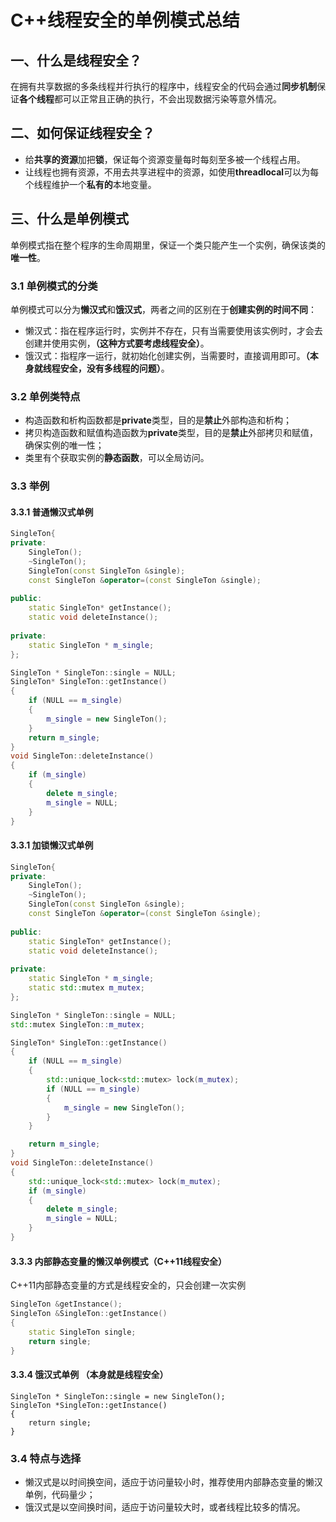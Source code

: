 # C++线程安全的单例模式总结

## 一、什么是线程安全？

在拥有共享数据的多条线程并行执行的程序中，线程安全的代码会通过**同步机制**保证**各个线程**都可以正常且正确的执行，不会出现数据污染等意外情况。

## 二、如何保证线程安全？

- 给**共享的资源**加把**锁**，保证每个资源变量每时每刻至多被一个线程占用。
- 让线程也拥有资源，不用去共享进程中的资源，如使用**threadlocal**可以为每个线程维护一个**私有的**本地变量。

## 三、什么是单例模式

单例模式指在整个程序的生命周期里，保证一个类只能产生一个实例，确保该类的**唯一性**。

### 3.1 单例模式的分类

单例模式可以分为**懒汉式**和**饿汉式**，两者之间的区别在于**创建实例的时间不同**：

- 懒汉式：指在程序运行时，实例并不存在，只有当需要使用该实例时，才会去创建并使用实例，**（这种方式要考虑线程安全）**。
- 饿汉式：指程序一运行，就初始化创建实例，当需要时，直接调用即可。**（本身就线程安全，没有多线程的问题）**。

### 3.2 单例类特点

- 构造函数和析构函数都是**private**类型，目的是**禁止**外部构造和析构；
- 拷贝构造函数和赋值构造函数为**private**类型，目的是**禁止**外部拷贝和赋值，确保实例的唯一性；
- 类里有个获取实例的**静态函数**，可以全局访问。

### 3.3 举例

#### 3.3.1 普通懒汉式单例

```C++
SingleTon{
private:
	SingleTon();
	~SingleTon();
	SingleTon(const SingleTon &single);
	const SingleTon &operator=(const SingleTon &single);
	
public:
	static SingleTon* getInstance();
	static void deleteInstance();
	
private:
	static SingleTon * m_single;
};

SingleTon * SingleTon::single = NULL;
SingleTon* SingleTon::getInstance()
{
    if (NULL == m_single)
    {
        m_single = new SingleTon();
    }
    return m_single;
}
void SingleTon::deleteInstance()
{
    if (m_single)
    {
        delete m_single;
        m_single = NULL;
    }
}
```

#### 3.3.1 加锁懒汉式单例

```C++
SingleTon{
private:
	SingleTon();
	~SingleTon();
	SingleTon(const SingleTon &single);
	const SingleTon &operator=(const SingleTon &single);
	
public:
	static SingleTon* getInstance();
	static void deleteInstance();
	
private:
	static SingleTon * m_single;
    static std::mutex m_mutex;
};

SingleTon * SingleTon::single = NULL;
std::mutex SingleTon::m_mutex;

SingleTon* SingleTon::getInstance()
{
    if (NULL == m_single)
    {
        std::unique_lock<std::mutex> lock(m_mutex);
        if (NULL == m_single)
        {
            m_single = new SingleTon();
        }        
    }

    return m_single;
}
void SingleTon::deleteInstance()
{
    std::unique_lock<std::mutex> lock(m_mutex);
    if (m_single)
    {
        delete m_single;
        m_single = NULL;
    }
}
```

#### 3.3.3 内部静态变量的懒汉单例模式（C++11线程安全）

C++11内部静态变量的方式是线程安全的，只会创建一次实例

```C++
SingleTon &getInstance();
SingleTon &SingleTon::getInstance()
{
    static SingleTon single;
    return single;
}
```

#### 3.3.4 饿汉式单例 （本身就是线程安全）

```
SingleTon * SingleTon::single = new SingleTon();
SingleTon *SingleTon::getInstance()
{
    return single;
}

```

### 3.4 特点与选择

- 懒汉式是以时间换空间，适应于访问量较小时，推荐使用内部静态变量的懒汉单例，代码量少；
- 饿汉式是以空间换时间，适应于访问量较大时，或者线程比较多的情况。